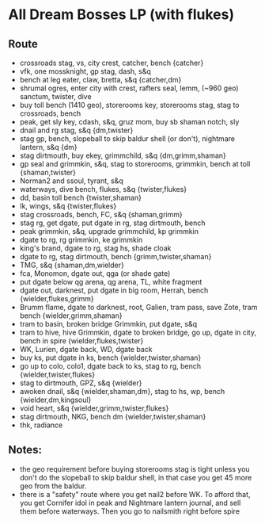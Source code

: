 # All Dream Bosses LP (with flukes)

## Route
- crossroads stag, vs, city crest, catcher, bench {catcher}
- vfk, one mossknight, gp stag, dash, s&q
- bench at leg eater, claw, bretta, s&q {catcher,dm}
- shrumal ogres, enter city with crest, rafters seal, lemm, (~960 geo) sanctum, twister, dive
- buy toll bench (1410 geo), storerooms key, storerooms stag, stag to crossroads, bench
- peak, get sly key, cdash, s&q, gruz mom, buy sb shaman notch, sly
- dnail and rg stag, s&q {dm,twister}
- stag gp, bench, slopeball to skip baldur shell (or don't), nightmare lantern, s&q {dm}
- stag dirtmouth, buy ekey, grimmchild, s&q {dm,grimm,shaman}
- gp seal and grimmkin, s&q, stag to storerooms, grimmkin, bench at toll {shaman,twister}
- Norman2 and ssoul, tyrant, s&q
- waterways, dive bench, flukes, s&q {twister,flukes}
- dd, basin toll bench {twister,shaman}
- lk, wings, s&q {twister,flukes}
- stag crossroads, bench, FC, s&q {shaman,grimm}
- stag rg, get dgate, put dgate in rg, stag dirtmouth, bench
- peak grimmkin, s&q, upgrade grimmchild, kp grimmkin
- dgate to rg, rg grimmkin, ke grimmkin
- king's brand, dgate to rg, stag hs, shade cloak
- dgate to rg, stag dirtmouth, bench {grimm,twister,shaman}
- TMG, s&q {shaman,dm,wielder}
- fca, Monomon, dgate out, qga (or shade gate)
- put dgate below qg arena, qg arena, TL, white fragment
- dgate out, darknest, put dgate in big room, Herrah, bench {wielder,flukes,grimm}
- Brumm flame, dgate to darknest, root, Galien, tram pass, save Zote, tram bench {wielder,grimm,shaman}
- tram to basin, broken bridge Grimmkin, put dgate, s&q
- tram to hive, hive Grimmkin, dgate to broken bridge, go up, dgate in city, bench in spire {wielder,flukes,twister}
- WK, Lurien, dgate back, WD, dgate back
- buy ks, put dgate in ks, bench {wielder,twister,shaman}
- go up to colo, colo1, dgate back to ks, stag to rg, bench {wielder,twister,flukes}
- stag to dirtmouth, GPZ, s&q {wielder}
- awoken dnail, s&q {wielder,shaman,dm}, stag to hs, wp, bench {wielder,dm,kingsoul}
- void heart, s&q {wielder,grimm,twister,flukes}
- stag dirtmouth, NKG, bench dm {wielder,twister,shaman}
- thk, radiance

## Notes:
- the geo requirement before buying storerooms stag is tight unless you don't do the slopeball to skip baldur shell, in that case you get 45 more geo from the baldur.
- there is a "safety" route where you get nail2 before WK. To afford that, you get Cornifer idol in peak and Nightmare lantern journal, and sell them before waterways. Then you go to nailsmith right before spire
